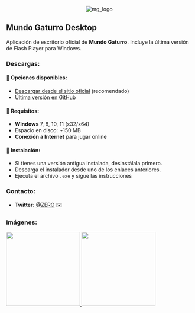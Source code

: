 <p align="center">
  <img src="https://github.com/user-attachments/assets/874105d1-57c7-42a9-a24f-91fb08a4d3b4" alt="mg_logo">
</p>

## Mundo Gaturro Desktop
Aplicación de escritorio oficial de **Mundo Gaturro**. Incluye la última versión de Flash Player para Windows.

### Descargas:
#### 📌 Opciones disponibles:
- [Descargar desde el sitio oficial](https://login.mundogaturro.com/) (recomendado)
- [Última versión en GitHub](https://github.com/zer-mg/mundogaturro-installers/releases/latest/)
#### 📂 Requisitos:
- **Windows** 7, 8, 10, 11 (x32/x64)
- Espacio en disco: ~150 MB
- **Conexión a Internet** para jugar online
#### 📖 Instalación:
- Si tienes una versión antigua instalada, desinstálala primero.
- Descarga el instalador desde uno de los enlaces anteriores.
- Ejecuta el archivo `.exe` y sigue las instrucciones

### Contacto:
- **Twitter:** [@ZERO](https://x.com/sseqwesad11629) ✉️

### Imágenes:
<a href="https://github.com/user-attachments/assets/3a872983-cb09-4619-931f-13e53d77355a">
  <img src="https://github.com/user-attachments/assets/3a872983-cb09-4619-931f-13e53d77355a" width="200">
</a>
<a href="https://github.com/user-attachments/assets/87ee4410-737e-41ad-a1d1-b3d5792df8fe">
  <img src="https://github.com/user-attachments/assets/87ee4410-737e-41ad-a1d1-b3d5792df8fe" width="200">
</a>
